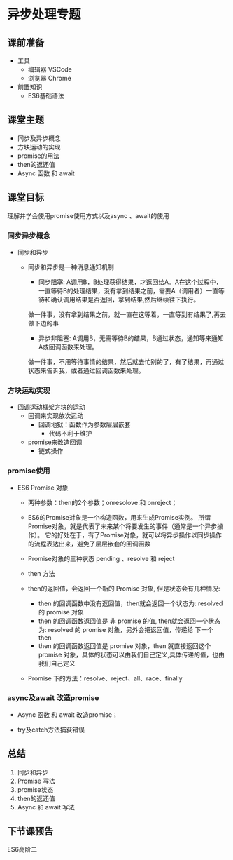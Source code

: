 # 异步处理专题

## 课前准备

- 工具
  - 编辑器 VSCode
  - 浏览器 Chrome
- 前置知识
  - ES6基础语法

## 课堂主题

- 同步及异步概念
- 方块运动的实现
- promise的用法
- then的返还值
- Async 函数 和 await 

## 课堂目标

理解并学会使用promise使用方式以及async 、await的使用

### 同步异步概念

- 同步和异步
  
  - 同步和异步是一种消息通知机制
    
    - 同步阻塞: A调用B，B处理获得结果，才返回给A。A在这个过程中，一直等待B的处理结果，没有拿到结果之前，需要A（调用者）一直等待和确认调用结果是否返回，拿到结果,然后继续往下执行。
    
    ​        做一件事，没有拿到结果之前，就一直在这等着，一直等到有结果了,再去做下边的事
    
    - 异步非阻塞: A调用B，无需等待B的结果，B通过状态，通知等来通知A或回调函数来处理。
    
    ​        做一件事，不用等待事情的结果，然后就去忙别的了，有了结果，再通过状态来告诉我，或者通过回调函数来处理。

### 方块运动实现

- 回调运动框架方块的运动 
  - 回调来实现依次运动
    - 回调地狱：函数作为参数层层嵌套
      - 代码不利于维护
  - promise来改造回调
    - 链式操作

### promise使用

- ES6  Promise 对象 
  
  - 两种参数：then的2个参数；onresolove 和 onreject；
  
  - ES6的Promise对象是一个构造函数，用来生成Promise实例。
    所谓Promise对象，就是代表了未来某个将要发生的事件（通常是一个异步操作）。
    它的好处在于，有了Promise对象，就可以将异步操作以同步操作的流程表达出来，避免了层层嵌套的回调函数
  
  - Promise对象的三种状态 pending 、resolve 和 reject  
  
  - then 方法
  
  - then的返回值，会返回一个新的 Promise 对象, 但是状态会有几种情况:
    
    - then 的回调函数中没有返回值，then就会返回一个状态为: resolved 的 promise 对象
    - then 的回调函数返回值是 非 promise 的值, then就会返回一个状态为: resolved 的 promise 对象，另外会把返回值，传递给 下一个 then
    - then 的回调函数返回值是 promise 对象，then 就直接返回这个  promise 对象，具体的状态可以由我们自己定义,具体传递的值，也由我们自己定义
  
  - Promise 下的方法：resolve、reject、all、race、finally

### async及await 改造promise

- Async 函数 和 await 改造promise；

- try及catch方法捕获错误

## 总结

1. 同步和异步
2. Promise 写法
3. promise状态
4. then的返还值
5. Async 和 await 写法

## 下节课预告

ES6高阶二
